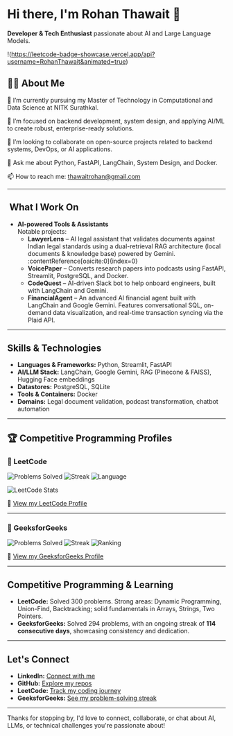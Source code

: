 # Hi there, I'm Rohan Thawait 👋

**Developer & Tech Enthusiast** passionate about AI and Large Language Models.

!(https://leetcode-badge-showcase.vercel.app/api?username=RohanThawait&animated=true)


## 👨‍💻 About Me

🔭 I’m currently pursuing my Master of Technology in Computational and Data Science at NITK Surathkal.

🌱 I’m focused on backend development, system design, and applying AI/ML to create robust, enterprise-ready solutions.

👯 I’m looking to collaborate on open-source projects related to backend systems, DevOps, or AI applications.

💬 Ask me about Python, FastAPI, LangChain, System Design, and Docker.

📫 How to reach me: thawaitrohan@gmail.com

---

##  ​ What I Work On

- **AI-powered Tools & Assistants**  
  Notable projects:
  - **LawyerLens** – AI legal assistant that validates documents against Indian legal standards using a dual-retrieval RAG architecture (local documents & knowledge base) powered by Gemini. :contentReference[oaicite:0]{index=0}  
  - **VoicePaper** – Converts research papers into podcasts using FastAPI, Streamlit, PostgreSQL, and Docker. 
  - **CodeQuest** – AI-driven Slack bot to help onboard engineers, built with LangChain and Gemini.
  - **FinancialAgent** – An advanced AI financial agent built with LangChain and Google Gemini. Features conversational SQL, on-demand data visualization, and real-time transaction syncing via the Plaid API.

---

##  Skills & Technologies

- **Languages & Frameworks:** Python, Streamlit, FastAPI  
- **AI/LLM Stack:** LangChain, Google Gemini, RAG (Pinecone & FAISS), Hugging Face embeddings  
- **Datastores:** PostgreSQL, SQLite  
- **Tools & Containers:** Docker  
- **Domains:** Legal document validation, podcast transformation, chatbot automation

---

## 🏆 Competitive Programming Profiles

### 🔹 LeetCode
![Problems Solved](https://img.shields.io/badge/Solved%20Problems-300-orange?logo=leetcode&logoColor=white)
![Streak](https://img.shields.io/badge/Days%20Streak-114-brightgreen?logo=leetcode&logoColor=white)
![Language](https://img.shields.io/badge/Preferred%20Lang-Python-blue?logo=python&logoColor=white)

![LeetCode Stats](https://leetcard.jacoblin.cool/RohanThawait?theme=dark&font=Karma&ext=heatmap)

🔗 [View my LeetCode Profile](https://leetcode.com/u/RohanThawait/)

---

### 🔹 GeeksforGeeks
![Problems Solved](https://img.shields.io/badge/Solved%20Problems-294-darkgreen?logo=geeksforgeeks&logoColor=white)
![Streak](https://img.shields.io/badge/Current%20Streak-114%20days-brightgreen?logo=geeksforgeeks&logoColor=white)
![Ranking](https://img.shields.io/badge/Active%20User-Top%20Contributor-success?logo=geeksforgeeks&logoColor=white)

🔗 [View my GeeksforGeeks Profile](https://www.geeksforgeeks.org/user/rohan_thawait/)

---

##  Competitive Programming & Learning

- **LeetCode:** Solved 300 problems. Strong areas: Dynamic Programming, Union-Find, Backtracking; solid fundamentals in Arrays, Strings, Two Pointers.
- **GeeksforGeeks:** Solved 294 problems, with an ongoing streak of **114 consecutive days**, showcasing consistency and dedication.

---

##  Let's Connect

- **LinkedIn:** [Connect with me](https://www.linkedin.com/in/rohan-thawait-7137081a5)  
- **GitHub:** [Explore my repos](https://github.com/RohanThawait)  
- **LeetCode:** [Track my coding journey](https://leetcode.com/u/RohanThawait/)  
- **GeeksforGeeks:** [See my problem-solving streak](https://www.geeksforgeeks.org/user/rohan_thawait/)  

---

Thanks for stopping by, I'd love to connect, collaborate, or chat about AI, LLMs, or technical challenges you're passionate about!
